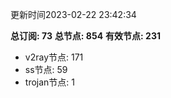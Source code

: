 更新时间2023-02-22 23:42:34

**总订阅: 73**
**总节点: 854**
**有效节点: 231**
- v2ray节点: 171
- ss节点: 59
- trojan节点: 1
